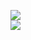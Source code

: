 [![](https://img.shields.io/badge/Made%20With-Github%20Spray-lightgrey.svg?style=for-the-badge&logo=github)](https://github.com/Annihil/github-spray#26437)  
[![](https://i.imgur.com/2DrTn0Z.gif)](https://github.com/Annihil/github-spray)